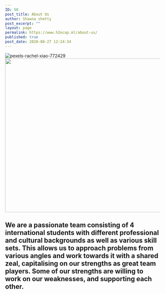 ```yaml
---
ID: 50
post_title: About Us
author: Shawna shetty
post_excerpt: ""
layout: page
permalink: https://www.h2ocap.ml/about-us/
published: true
post_date: 2020-08-27 12:24:34
---
```

<img src="https://www.h2ocap.ml/wp-content/uploads/elementor/thumbs/pexels-rachel-xiao-772429-scaled-ov0taii8u7k8vp4c6pn9bx9i8vkododdqozz4myqao.jpg" title="pexels-rachel-xiao-772429" alt="pexels-rachel-xiao-772429">
<img width="750" height="500" src="https://www.h2ocap.ml/wp-content/uploads/2020/09/3434696-2-1024x683.jpg" alt="" loading="lazy" srcset="https://www.h2ocap.ml/wp-content/uploads/2020/09/3434696-2-1024x683.jpg 1024w, https://www.h2ocap.ml/wp-content/uploads/2020/09/3434696-2-300x200.jpg 300w, https://www.h2ocap.ml/wp-content/uploads/2020/09/3434696-2-768x513.jpg 768w" sizes="(max-width: 750px) 100vw, 750px">
<h2>We are a passionate team consisting of 4 international students with different professional and cultural backgrounds as well as various skill sets. This allows us to approach problems from various angles and work towards it with a shared zeal, capitalising on our strengths as great team players. Some of our strengths are willing to work on our weaknesses, and supporting each other.</h2>